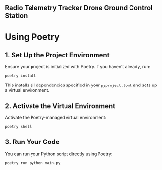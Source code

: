 ## Radio Telemetry Tracker Drone Ground Control Station

# Using Poetry

## 1. Set Up the Project Environment

Ensure your project is initialized with Poetry. If you haven’t already, run:

```sh
poetry install
```

This installs all dependencies specified in your `pyproject.toml` and sets up a virtual environment.

## 2. Activate the Virtual Environment

Activate the Poetry-managed virtual environment:

```sh
poetry shell
```

## 3. Run Your Code

You can run your Python script directly using Poetry:

```sh
poetry run python main.py
```

